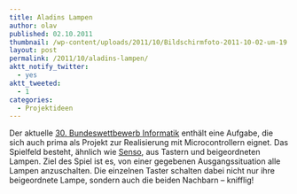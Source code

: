 ```yaml
---
title: Aladins Lampen
author: olav
published: 02.10.2011
thumbnail: /wp-content/uploads/2011/10/Bildschirmfoto-2011-10-02-um-19.13.58-212x212.png
layout: post
permalink: /2011/10/aladins-lampen/
aktt_notify_twitter:
  - yes
aktt_tweeted:
  - 1
categories:
  - Projektideen
---
```

Der aktuelle [30. Bundeswettbewerb Informatik][1] enthält eine Aufgabe, die sich auch prima als Projekt zur Realisierung mit Microcontrollern eignet. Das Spielfeld besteht, ähnlich wie [Senso][2], aus Tastern und beigeordneten Lampen. Ziel des Spiel ist es, von einer gegebenen Ausgangssituation alle Lampen anzuschalten. Die einzelnen Taster schalten dabei nicht nur ihre beigeordnete Lampe, sondern auch die beiden Nachbarn &#8211; knifflig!

 [1]: http://www.bundeswettbewerb-informatik.de/index.php?id=647 "Aufgaben des 30. BwInf"
 [2]: http://tinkerthon.de/2011/03/micro-senso/
